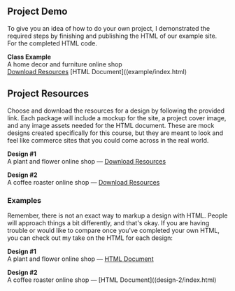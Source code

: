 ## Project Demo
To give you an idea of how to do your own project, I demonstrated the required steps by finishing and publishing the HTML of our example site. For the completed HTML code.

**Class Example**  
A home decor and furniture online shop  
[Download Resources](example/package.zip)
[HTML Document]((example/index.html)

## Project Resources
Choose and download the resources for a design by following the provided link. Each package will include a mockup for the site, a project cover image, and any image assets needed for the HTML document. These are mock designs created specifically for this course, but they are meant to look and feel like commerce sites that you could come across in the real world.

**Design #1**  
A plant and flower online shop — [Download Resources](design-1/package.zip)

**Design #2**  
A coffee roaster online shop —
[Download Resources](design-2/package.zip)


### Examples

Remember, there is not an exact way to markup a design with HTML. People will approach things a bit differently, and that's okay. If you are having trouble or would like to compare once you've completed your own HTML, you can check out my take on the HTML for each design:

**Design #1**  
A plant and flower online shop — [HTML Document](design-1/index.html)

**Design #2**  
A coffee roaster online shop — [HTML Document]((design-2/index.html)
